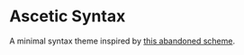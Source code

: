 # Ascetic Syntax
A minimal syntax theme inspired by [this abandoned scheme](https://github.com/hartator/no-syntax-highlighting-syntax).
